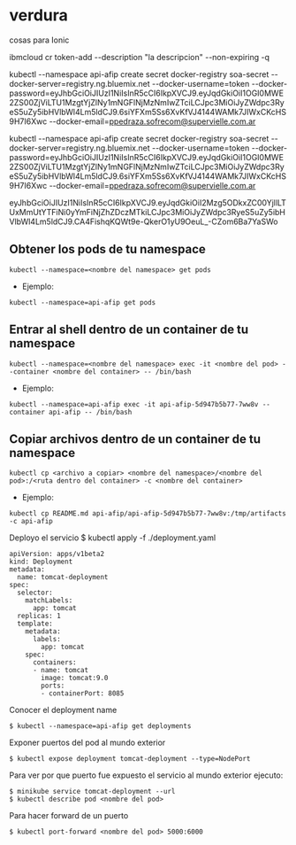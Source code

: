 # verdura
cosas para Ionic

ibmcloud cr token-add --description "la descripcion" --non-expiring -q

kubectl --namespace api-afip create secret docker-registry soa-secret --docker-server=registry.ng.bluemix.net --docker-username=token --docker-password=eyJhbGciOiJIUzI1NiIsInR5cCI6IkpXVCJ9.eyJqdGkiOiI1OGI0MWE2ZS00ZjViLTU1MzgtYjZlNy1mNGFlNjMzNmIwZTciLCJpc3MiOiJyZWdpc3RyeS5uZy5ibHVlbWl4Lm5ldCJ9.6siYFXm5Ss6XvKfVJ4144WAMk7JIWxCKcHS9H7I6Xwc --docker-email=ppedraza.sofrecom@supervielle.com.ar


kubectl --namespace api-afip create secret docker-registry soa-secret --docker-server=registry.ng.bluemix.net --docker-username=token --docker-password=eyJhbGciOiJIUzI1NiIsInR5cCI6IkpXVCJ9.eyJqdGkiOiI1OGI0MWE2ZS00ZjViLTU1MzgtYjZlNy1mNGFlNjMzNmIwZTciLCJpc3MiOiJyZWdpc3RyeS5uZy5ibHVlbWl4Lm5ldCJ9.6siYFXm5Ss6XvKfVJ4144WAMk7JIWxCKcHS9H7I6Xwc --docker-email=ppedraza.sofrecom@supervielle.com.ar


eyJhbGciOiJIUzI1NiIsInR5cCI6IkpXVCJ9.eyJqdGkiOiI2Mzg5ODkxZC00YjllLTUxMmUtYTFiNi0yYmFiNjZhZDczMTkiLCJpc3MiOiJyZWdpc3RyeS5uZy5ibHVlbWl4Lm5ldCJ9.CA4FishqKQWt9e-QkerO1yU9OeuL_-CZom6Ba7YaSWo


## Obtener los pods de tu namespace
```
kubectl --namespace=<nombre del namespace> get pods
```
- Ejemplo:

```
kubectl --namespace=api-afip get pods

```

## Entrar al shell dentro de un container de tu namespace
```
kubectl --namespace=<nombre del namespace> exec -it <nombre del pod> --container <nombre del container> -- /bin/bash
```
- Ejemplo:

```
kubectl --namespace=api-afip exec -it api-afip-5d947b5b77-7ww8v --container api-afip -- /bin/bash
```


## Copiar archivos dentro de un container de tu namespace
```
kubectl cp <archivo a copiar> <nombre del namespace>/<nombre del pod>:/<ruta dentro del container> -c <nombre del container>
```
 - Ejemplo:

```
kubectl cp README.md api-afip/api-afip-5d947b5b77-7ww8v:/tmp/artifacts -c api-afip
```


Deployo el servicio
$ kubectl apply -f ./deployment.yaml

```
apiVersion: apps/v1beta2
kind: Deployment
metadata:
  name: tomcat-deployment
spec:
  selector:
    matchLabels:
      app: tomcat
  replicas: 1
  template:
    metadata:
      labels:
        app: tomcat
    spec:
      containers:
      - name: tomcat
        image: tomcat:9.0
        ports:
        - containerPort: 8085
```

Conocer el deployment name
```
$ kubectl --namespace=api-afip get deployments
```
Exponer puertos del pod al mundo exterior
```
$ kubectl expose deployment tomcat-deployment --type=NodePort
```

Para ver por que puerto fue expuesto el servicio al mundo exterior ejecuto:
```
$ minikube service tomcat-deployment --url
$ kubectl describe pod <nombre del pod>
```

Para hacer forward de un puerto
```
$ kubectl port-forward <nombre del pod> 5000:6000
```
